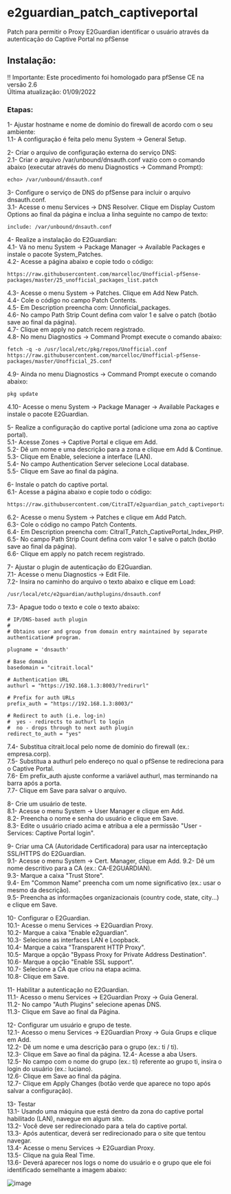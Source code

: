 # e2guardian_patch_captiveportal
Patch para permitir o Proxy E2Guardian identificar o usuário através da autenticação do Captive Portal no pfSense

## Instalação:

!! Importante: Este procedimento foi homologado para pfSense CE na versão 2.6  
Última atualização: 01/09/2022

### Etapas:  
1- Ajustar hostname e nome de domínio do firewall de acordo com o seu ambiente:  
1.1- A configuração é feita pelo menu System -> General Setup.  

2- Criar o arquivo de configuração externa do serviço DNS:  
2.1- Criar o arquivo /var/unbound/dnsauth.conf vazio com o comando abaixo (executar através do menu Diagnostics -> Command Prompt):  
```
echo> /var/unbound/dnsauth.conf
```
3- Configure o serviço de DNS do pfSense para incluir o arquivo dnsauth.conf.  
3.1- Acesse o menu Services -> DNS Resolver. Clique em Display Custom Options ao final da página e inclua a linha seguinte no campo de texto:  
```
include: /var/unbound/dnsauth.conf
```
4- Realize a instalação do E2Guardian:  
4.1- Vá no menu System -> Package Manager -> Available Packages e instale o pacote System_Patches.  
4.2- Acesse a página abaixo e copie todo o código:  
```
https://raw.githubusercontent.com/marcelloc/Unofficial-pfSense-packages/master/25_unofficial_packages_list.patch
```  
4.3- Acesse o menu System -> Patches. Clique em Add New Patch.  
4.4- Cole o código no campo Patch Contents.  
4.5- Em Description preencha com: Unnoficial_packages.  
4.6- No campo Path Strip Count defina com valor 1 e salve o patch (botão save ao final da página).  
4.7- Clique em apply no patch recem registrado.  
4.8- No menu Diagnostics -> Command Prompt execute o comando abaixo:  
```
fetch -q -o /usr/local/etc/pkg/repos/Unofficial.conf 
https://raw.githubusercontent.com/marcelloc/Unofficial-pfSense-packages/master/Unofficial_25.conf
```
4.9- Ainda no menu Diagnostics -> Command Prompt execute o comando abaixo:
```
pkg update
```
4.10- Acesse o menu System -> Package Manager -> Available Packages e instale o pacote E2Guardian.

5- Realize a configuração do captive portal (adicione uma zona ao captive portal).  
5.1- Acesse Zones -> Captive Portal e clique em Add.  
5.2- Dê um nome e uma descrição para a zona e clique em Add & Continue.  
5.3- Clique em Enable, selecione a interface (LAN).  
5.4- No campo Authentication Server selecione Local database.  
5.5- Clique em Save ao final da página.  

6- Instale o patch do captive portal.  
6.1- Acesse a página abaixo e copie todo o código:  
```
https://raw.githubusercontent.com/CitraIT/e2guardian_patch_captiveportal/main/patches/captiveportal.patch
```
6.2- Acesse o menu System -> Patches e clique em Add Patch.  
6.3- Cole o código no campo Patch Contents.  
6.4- Em Description preencha com: CitraIT_Patch_CaptivePortal_Index_PHP.  
6.5- No campo Path Strip Count defina com valor 1 e salve o patch (botão save ao final da página).  
6.6- Clique em apply no patch recem registrado.  

7- Ajustar o plugin de autenticação do E2Guardian.  
7.1- Acesse o menu Diagnostics -> Edit File.  
7.2- Insira no caminho do arquivo o texto abaixo e clique em Load:  
```
/usr/local/etc/e2guardian/authplugins/dnsauth.conf
```
7.3- Apague todo o texto e cole o texto abaixo:  
```
# IP/DNS-based auth plugin
#
# Obtains user and group from domain entry maintained by separate authentication# program.

plugname = 'dnsauth'

# Base domain
basedomain = "citrait.local"

# Authentication URL
authurl = "https://192.168.1.3:8003/?redirurl"

# Prefix for auth URLs
prefix_auth = "https://192.168.1.3:8003/"

# Redirect to auth (i.e. log-in)
#  yes - redirects to authurl to login
#  no - drops through to next auth plugin
redirect_to_auth = "yes"
```
7.4- Substitua citrait.local pelo nome de domínio do firewall (ex.: empresa.corp).  
7.5- Substitua a authurl pelo endereço no qual o pfSense te redireciona para o Captive Portal.  
7.6- Em prefix_auth ajuste conforme a variável authurl, mas terminando na barra após a porta.  
7.7- Clique em Save para salvar o arquivo.  

8- Crie um usuário de teste.  
8.1- Acesse o menu System -> User Manager e clique em Add.  
8.2- Preencha o nome e senha do usuário e clique em Save.  
8.3- Edite o usuário criado acima e atribua a ele a permissão "User - Services: Captive Portal login".  

9- Criar uma CA (Autoridade Certificadora) para usar na interceptação SSL/HTTPS do E2Guardian.   
9.1- Acesse o menu System -> Cert. Manager, clique em Add.
9.2- Dê um nome descritivo para a CA (ex.: CA-E2GUARDIAN).  
9.3- Marque a caixa "Trust Store".  
9.4- Em "Common Name" preencha com um nome significativo (ex.: usar o mesmo da descrição).  
9.5- Preencha as informações organizacionais (country code, state, city...) e clique em Save.

10- Configurar o E2Guardian.  
10.1- Acesse o menu Services -> E2Guardian Proxy.  
10.2- Marque a caixa "Enable e2guardian".  
10.3- Selecione as interfaces LAN e Loopback.  
10.4- Marque a caixa "Transparent HTTP Proxy".  
10.5- Marque a opção "Bypass Proxy for Private Address Destination".  
10.6- Marque a opção "Enable SSL support".  
10.7- Selecione a CA que criou na etapa acima.  
10.8- Clique em Save.  

11- Habilitar a autenticação no E2Guardian.  
11.1- Acesso o menu Services -> E2Guardian Proxy -> Guia General.  
11.2- No campo "Auth Plugins" selecione apenas DNS.  
11.3- Clique em Save ao final da Página.  

12- Configurar um usuário e grupo de teste.  
12.1- Acesso o menu Services -> E2Guardian Proxy -> Guia Grups e clique em Add.  
12.2- Dê um nome e uma descrição para o grupo (ex.: ti / ti).  
12.3- Clique em Save ao final da página.
12.4- Acesse a aba Users.  
12.5- No campo com o nome do grupo (ex.: ti) referente ao grupo ti, insira o login do usuário (ex.: luciano).  
12.6- Clique em Save ao final da página.  
12.7- Clique em Apply Changes (botão verde que aparece no topo após salvar a configuração).  

13- Testar  
13.1- Usando uma máquina que está dentro da zona do captive portal habilitado (LAN), navegue em algum site.  
13.2- Você deve ser redirecionado para a tela do captive portal.  
13.3- Após autenticar, deverá ser redirecionado para o site que tentou navegar.  
13.4- Acesse o menu Services -> E2Guardian Proxy.  
13.5- Clique na guia Real Time.  
13.6- Deverá aparecer nos logs o nome do usuário e o grupo que ele foi identificado semelhante a imagem abaixo:  

![image](https://user-images.githubusercontent.com/91758384/188039740-0e3cbd25-b9ae-4c37-8636-5a2e051f5ad5.png)




